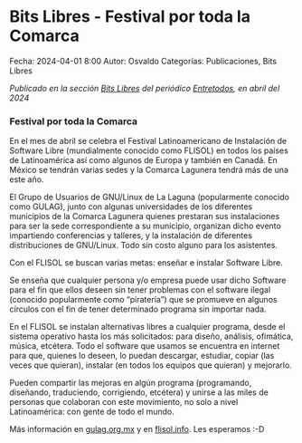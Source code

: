 Bits Libres - Festival por toda la Comarca
==================================

Fecha: 2024-04-01 8:00
Autor: Osvaldo
Categorías: Publicaciones, Bits Libres

_Publicado en la sección [Bits Libres](http://www.gulag.org.mx/sobre-la-seccion-bits-libres.html) del periódico [Entretodos](http://periodicoentretodos.mx/version-impresa/), en abril del 2024_

<!-- break -->

### Festival por toda la Comarca

En el mes de abril se celebra el Festival Latinoamericano de Instalación de Software Libre (mundialmente conocido como FLISOL) en todos los países de Latinoamérica así como algunos de Europa y también en Canadá. En México se tendrán varias sedes y la Comarca Lagunera tendrá más de una este año.

El Grupo de Usuarios de GNU/Linux de La Laguna (popularmente conocido como GULAG), junto con algunas universidades de los diferentes municipios de la Comarca Lagunera quienes prestaran sus instalaciones para ser la sede correspondiente a su municipio, organizan dicho evento impartiendo conferencias y talleres, y la instalación de diferentes distribuciones de GNU/Linux. Todo sin costo alguno para los asistentes.

Con el FLISOL se buscan varias metas: enseñar e instalar Software Libre.

Se enseña que cualquier persona y/o empresa puede usar dicho Software para el fin que ellos deseen sin tener problemas con el software ilegal (conocido popularmente como “piratería”) que se promueve en algunos círculos con el fin de tener determinado programa sin importar nada.

En el FLISOL se instalan alternativas libres a cualquier programa, desde el sistema operativo hasta los más solicitados: para diseño, análisis, ofimática, música, etcétera. Todo el software que usamos se encuentra en internet para que, quienes lo deseen, lo puedan descargar, estudiar, copiar (las veces que quieran), instalar (en todos los equipos que quieran) y mejorarlo.

Pueden compartir las mejoras en algún programa (programando, diseñando, traduciendo, corrigiendo, etcétera) y unirse a las miles de personas que colaboran con este movimiento, no solo a nivel Latinoamérica: con gente de todo el mundo.

Más información en [gulag.org.mx](http://www.gulag.org.mx/) y en [flisol.info](https://flisol.info/). Les esperamos :-D


